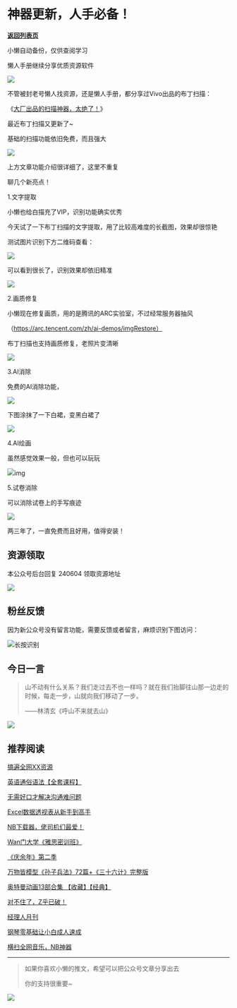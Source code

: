 # 神器更新，人手必备！

[**返回列表页**](/gzh/懒人手册)

小懒自动备份，仅供查阅学习

懒人手册继续分享优质资源软件

![](https://mmbiz.qpic.cn/sz_mmbiz_jpg/RDnsI9KkLHWQYCgRNCs0BVenJXxia5eoticbI7n5P8136QvHJllZw41t04ib0luotA0hAK0ISTLcMNnvSukhgEWqA/640?wx_fmt=jpeg&from;=appmsg)

不管被封老号懒人找资源，还是懒人手册，都分享过Vivo出品的布丁扫描：

《[大厂出品的扫描神器，太绝了！](https://mp.weixin.qq.com/s?__biz=MzkwNzYxMzAwNQ==&mid=2247483757&idx=1&sn=2d6ebdfc60a4d4034e45f705122a3b23&scene=21#wechat_redirect)》

最近布丁扫描又更新了~

基础的扫描功能依旧免费，而且强大

![](https://mmbiz.qpic.cn/sz_mmbiz_png/KKUFN9Vd9bqSiayLAziaOakzHicGVIj7GIAWQQxZGkhY63EibdczBxAeiaqt7UbzK50UjYZtyesIVnTUhjZic281AVsg/640?wxfrom=12&tp;=wxpic&wx;_fmt=png&from;=appmsg)

上方文章功能介绍很详细了，这里不重复

聊几个新亮点！

1.文字提取

小懒也给白描充了VIP，识别功能确实优秀

今天试了一下布丁扫描的文字提取，用了比较高难度的长截图，效果却很惊艳

测试图片识别下方二维码查看：

![](https://mmbiz.qpic.cn/sz_mmbiz_png/BXJXNRRKQNIMWMdmhZsE4rIurGBZ91icFFk6towfesfK6ibBktNrcUuZZ7Jubh9sic4SLPQJibHJAAWModK1DBfPicg/640?wx_fmt=other&from;=appmsg&wxfrom;=5&wx;_lazy=1&wx;_co=1&tp;=webp)

可以看到很长了，识别效果却依旧精准

![](https://mmbiz.qpic.cn/sz_mmbiz_jpg/RDnsI9KkLHWQYCgRNCs0BVenJXxia5eotfIJ6ONTxiasxjtu4TngS6IMff8icznC6ibwMXSYAQBOYD3eyG1VTlxicXg/640?wx_fmt=jpeg&from;=appmsg)

2.画质修复

小懒现在修复画质，用的是腾讯的ARC实验室，不过经常服务器抽风

（https://arc.tencent.com/zh/ai-demos/imgRestore）

布丁扫描也支持画质修复，老照片变清晰

![](https://mmbiz.qpic.cn/sz_mmbiz_png/KKUFN9Vd9bqSiayLAziaOakzHicGVIj7GIAJ3mDSaTjOumCs0TkeeTEicichyVM1BtZtt8KUoDoQRAEYgrwDsmFu5Dw/640?wxfrom=12&tp;=wxpic&wx;_fmt=png&from;=appmsg)

3.AI消除

免费的AI消除功能，

![](https://mmbiz.qpic.cn/sz_mmbiz_png/KKUFN9Vd9bqSiayLAziaOakzHicGVIj7GIA31EvGNed91SMpzGG0YnRdnMkCaHN669hbyLElGE7ssPcKEsSibOZicibA/640?wxfrom=12&tp;=wxpic&wx;_fmt=png&from;=appmsg)

下图涂抹了一下白裙，变黑白裙了

![](https://mmbiz.qpic.cn/sz_mmbiz_jpg/RDnsI9KkLHWQYCgRNCs0BVenJXxia5eotpIz5bk7IC8wsh9ibW2oIS8jRpkLM4pbeGmdqia9GWNpnicVYtqOI4dCog/640?wx_fmt=jpeg&from;=appmsg)

4.AI绘画

虽然感觉效果一般，但也可以玩玩

![](https://mmbiz.qpic.cn/sz_mmbiz_png/KKUFN9Vd9bqSiayLAziaOakzHicGVIj7GIARmAqyvcASpvg3WCcexETPN8w0JqP8x1UKduVPPibtPA2ZS9hNUydOaw/640?wxfrom=12&tp;=wxpic&wx;_fmt=png&from;=appmsg)img

5.试卷消除

可以消除试卷上的手写痕迹

![](https://mmbiz.qpic.cn/sz_mmbiz_png/RDnsI9KkLHWQYCgRNCs0BVenJXxia5eotvmBn8H8WQKEfnZCDfXic32BToPmXyECCT6nfn6HrhtrOXYIfwmuyX0Q/640?wx_fmt=png&from;=appmsg)

两三年了，一直免费而且好用，值得安装！

## 资源领取

本公众号后台回复 240604 领取资源地址

![](https://mmbiz.qpic.cn/sz_mmbiz_png/RDnsI9KkLHXXEHiaexGgWtUSSRI4g7n1B2a3xHZrRHpicg2IP22sCIsczzh25EdNo0SMUFr8fYTscKCppniadmBbA/640?wx_fmt=png&from;=appmsg)

## 粉丝反馈

因为新公众号没有留言功能，需要反馈或者留言，麻烦识别下图访问：

![](https://mmbiz.qpic.cn/sz_mmbiz_png/RDnsI9KkLHXUp35ZZUH6anzI01OzYCVHYOslcNaYdqXU31j38icickWjaHliaO82mELSfv1sRKYgmloTkzxRLT3CQ/640?wx_fmt=png&from;=appmsg)长按识别

## 今日一言

> 山不动有什么关系？我们走过去不也一样吗？就在我们抬脚往山那一边走的时候，每走一步，山就向我们移动了一步。
>
> ——林清玄《呼山不来就去山》

![](https://mmbiz.qpic.cn/sz_mmbiz_jpg/RDnsI9KkLHWQYCgRNCs0BVenJXxia5eotuGpnzvYouI1q0MwUFNPdXAHLunUIqpSTfibxoULWLica8r7Vl6Qo2TEg/640?wx_fmt=jpeg&from;=appmsg)

## 推荐阅读

[搞遍全网XX资源](https://mp.weixin.qq.com/s?__biz=MzkwNzYxMzAwNQ==&mid=2247486963&idx=1&sn=1774f9b2d74139f7c0a2ff74ca880ad8&chksm=c0d7cbd1f7a042c75f0a6a4d60fd3c6c221a2cdd4fcda825ad3e7d19125c69817b2706f13bb4&token=2053955428&lang=zh_CN&scene=21#wechat_redirect)

[英语通俗语法【全套课程】](https://mp.weixin.qq.com/s?__biz=MzkwNzYxMzAwNQ==&mid=2247486938&idx=1&sn=640d87ea3853ce46ecca1a29b73cd1e7&chksm=c0d7cbf8f7a042ee094234226ff4656b30fdd19fb6ca85bc0f9b1410c0d5b5b5cf4e82e5f778&token=2053955428&lang=zh_CN&scene=21#wechat_redirect)

[无需好口才解决沟通难问题](https://mp.weixin.qq.com/s?__biz=MzkwNzYxMzAwNQ==&mid=2247486914&idx=1&sn=24059f5032358766fe86443163049e79&chksm=c0d7cbe0f7a042f628a9d3f417321dbef2ccab16654816a7d5a5783e6a9ec2e821d6648e5fe9&token=2053955428&lang=zh_CN&scene=21#wechat_redirect)

[Excel数据透视表从新手到高手](https://mp.weixin.qq.com/s?__biz=MzkwNzYxMzAwNQ==&mid=2247486888&idx=1&sn=8e3dd05c6fb55cff6eb62a4fd28abe5d&chksm=c0d7cb8af7a0429c23155eb734235ad8e843cd11bee15c9e98ad512cd5548b4241252f2421b3&token=2053955428&lang=zh_CN&scene=21#wechat_redirect)

[NB下载器，佬司机们最爱！](https://mp.weixin.qq.com/s?__biz=MzkwNzYxMzAwNQ==&mid=2247486841&idx=1&sn=4865f4d2172a835272d10ba051c2a238&chksm=c0d7cb5bf7a0424ddf47ebf7258c1ecda061fb03346d2e104c04e4078d9726f25435bab72474&token=2053955428&lang=zh_CN&scene=21#wechat_redirect)

[Wan门大学《雅思密训班》](http://mp.weixin.qq.com/s?__biz=MzkwNzYxMzAwNQ==&mid=2247486752&idx=1&sn=ef10706184cc7b10474b1d23ad647bba&chksm=c0d7cb02f7a042144901727d12f8cd0ad540064a85cd7bead2cb6abdec46d5cbfbab82aa18bc&scene=21#wechat_redirect)

[《庆余年》第二季](http://mp.weixin.qq.com/s?__biz=MzkwNzYxMzAwNQ==&mid=2247486715&idx=1&sn=f28f0386fd29007d4b9b37ace729a315&chksm=c0d7cad9f7a043cf73993a3576e8a089d454fff14e07552c84a6b3a53e9b2f7125382714cb5b&scene=21#wechat_redirect)

[万物皆模型《孙子兵法》72篇+《三十六计》完整版](http://mp.weixin.qq.com/s?__biz=MzkwNzYxMzAwNQ==&mid=2247486706&idx=1&sn=5b649141c8db4d94b8efd3e7a0f7703b&chksm=c0d7cad0f7a043c63806dd74094ef90d8df4f9db60c79ce4751027f4496978722be11b6b1e71&scene=21#wechat_redirect)

[奥特曼动画13部合集
【收藏】【经典】](http://mp.weixin.qq.com/s?__biz=MzkwNzYxMzAwNQ==&mid=2247486690&idx=1&sn=259964d626bb61f80f390208e373de41&chksm=c0d7cac0f7a043d6221016a35bc693e6454ac68dd9777635754712b4ab93361d010f0bd7dbba&scene=21#wechat_redirect)

[对不住了，Z乎已破！](https://mp.weixin.qq.com/s?__biz=MzkwNzYxMzAwNQ==&mid=2247486670&idx=1&sn=aa7462f96d487f61161f4f8bc0a06827&chksm=c0d7caecf7a043fa791e46c91db0c251b632f99ba31feca210bad58cf89ed8d9c9c7d79065d8&scene=21#wechat_redirect)

[经理人月刊](http://mp.weixin.qq.com/s?__biz=MzkwNzYxMzAwNQ==&mid=2247486629&idx=1&sn=2aff455c8654dd8ea9f0c62e84337e54&chksm=c0d7ca87f7a043918e007c49d4a7cedae58f9293d956f22d01469b1da28c9d3418aa544c2a90&scene=21#wechat_redirect)

[钢琴零基础让小白成人速成](http://mp.weixin.qq.com/s?__biz=MzkwNzYxMzAwNQ==&mid=2247486613&idx=1&sn=0d5e0c939f4436307bf527f4338dce95&chksm=c0d7cab7f7a043a13b3a999f0234e42ad459138bd52f7bbfe1d311bea91db5b96f5a50a5767f&scene=21#wechat_redirect)

[横扫全网音乐，NB神器](http://mp.weixin.qq.com/s?__biz=MzkwNzYxMzAwNQ==&mid=2247486595&idx=1&sn=325f5a7b1006408f4cf99890b8f147e2&chksm=c0d7caa1f7a043b73bfee3aa6cd6e3abb76706ba1811baf2ce86927ea21cecac597545d9d265&scene=21#wechat_redirect)

* * *

> 如果你喜欢小懒的推文，希望可以把公众号文章分享出去
>
> 你的支持很重要~

![](https://mmbiz.qpic.cn/sz_mmbiz_gif/BXJXNRRKQNJ6YdLcSex3A3fRP26rl1cSddR2IXtho2HEH8wKmic7fvj6DmoAiby4bBwxVbDkI4eFYwzDvv4fb4cA/640?wx_fmt=gif&from;=appmsg)

